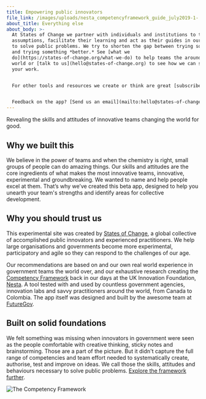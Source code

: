 ```yaml
---
title: Empowering public innovators
file_link: /images/uploads/nesta_competencyframework_guide_july2019-1-.pdf
about_title: Everything else
about_body: >-
  At States of Change we partner with individuals and institutions to test their
  assumptions, facilitate their learning and act as their guides in our efforts
  to solve public problems. We try to shorten the gap between trying something
  and trying something *better.* See [what we
  do](https://states-of-change.org/what-we-do) to help teams the around the
  world or [talk to us](hello@states-of-change.org) to see how we can support
  your work.


  For other tools and resources we create or think are great [subscribe to our fortnightly newsletter](http://eepurl.com/gU_QZr).


  Feedback on the app? [Send us an email](mailto:hello@states-of-change.org) and tell us what you think.
---
```

Revealing the skills and attitudes of innovative teams changing the world for good.

## Why we built this

We believe in the power of teams and when the chemistry is right, small groups of people can do amazing things. Our skills and attitudes are the core ingredients of what makes the most innovative teams, innovative, experimental and groundbreaking. We wanted to name and help people excel at them. That’s why we’ve created this beta app, designed to help you unearth your team's strengths and identify areas for collective development.

## Why you should trust us

This experimental site was created by [States of Change](https://states-of-change.org/), a global collective of accomplished public innovators and experienced practitioners. We help large organisations and governments become more experimental, participatory and agile so they can respond to the challenges of our age.

Our recommendations are based on and our own real world experience in government teams the world over, and our exhaustive research creating the [Competency Framework](https://states-of-change.org/resources/competency-framework-for-experimental-problem-solving-1) back in our days at the UK Innovation Foundation, [Nesta](https://www.nesta.org.uk/). A tool tested with and used by countless government agencies, innovation labs and savvy practitioners around the world, from Canada to Colombia. The app itself was designed and built by the awesome team at [FutureGov](https://wearefuturegov.com/).

## Built on solid foundations

We felt something was missing when innovators in government were seen as the people comfortable with creative thinking, sticky notes and brainstorming. Those are a part of the picture. But it didn't capture the full range of competencies and team effort needed to systematically create, authorise, test and improve on ideas. We call those the skills, attitudes and behaviours necessary to solve public problems. [Explore the framework further](https://states-of-change.org/resources/competency-framework-for-experimental-problem-solving-1). 

![The Competency Framework ](/images/uploads/nesta_competency_framework.jpg)